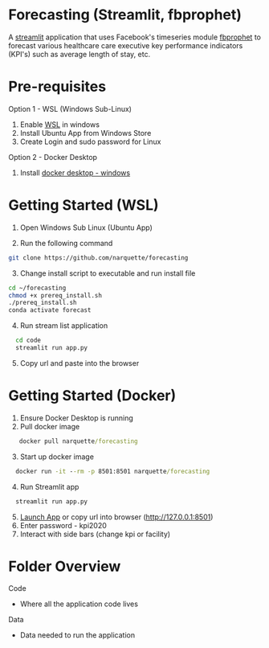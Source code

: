 # Forecasting (Streamlit, fbprophet)
A [streamlit](https://www.streamlit.io/) application that uses Facebook's timeseries module [fbprophet](https://facebook.github.io/prophet/docs/quick_start.html#python-api) to forecast various healthcare care executive key performance indicators (KPI's) such as average length of stay, etc.

# Pre-requisites

Option 1 - WSL (Windows Sub-Linux)

1. Enable [WSL](https://winaero.com/blog/enable-wsl-windows-10-fall-creators-update/) in windows 
2. Install Ubuntu App from Windows Store
3. Create Login and sudo password for Linux

Option 2 - Docker Desktop

1. Install [docker desktop - windows](https://docs.docker.com/docker-for-windows/install/)

# Getting Started (WSL)

1. Open Windows Sub Linux (Ubuntu App)

2. Run the following command

```sh
git clone https://github.com/narquette/forecasting
```

3. Change install script to executable and run install file

```sh
cd ~/forecasting
chmod +x prereq_install.sh
./prereq_install.sh
conda activate forecast
```

4. Run stream list application

```sh
  cd code
  streamlit run app.py
```
5. Copy url and paste into the browser

# Getting Started (Docker)

1. Ensure Docker Desktop is running
2. Pull docker image
```cmd
   docker pull narquette/forecasting
```
3. Start up docker image
```cmd
  docker run -it --rm -p 8501:8501 narquette/forecasting 
```
4. Run Streamlit app
```sh
  streamlit run app.py
```
5. [Launch App](http://127.0.0.1:8501) or copy url into browser (http://127.0.0.1:8501)
6. Enter password - kpi2020
7. Interact with side bars (change kpi or facility)

# Folder Overview

Code 
- Where all the application code lives

Data
- Data needed to run the application

